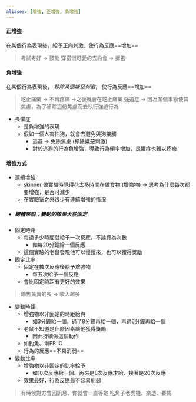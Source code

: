 ```yaml
---
aliases: [增強, 正增強, 負增強]
---
```


#### 正增強
 在某個行為表現後，給予正向刺激、使行為反應==增加==
> 考試考好 -> 鼓勵
> 穿搭很可愛的去約會 -> 擁抱


#### 負增強
在某個行為表現後， _移除某個嫌惡刺激_， 使行為反應==增加==
> 吃止痛藥 -> 不再疼痛 ->之後就會在吃止痛藥
> 強迫症 -> 因為某個事物使其焦慮，為了移除這份焦慮而去執行強迫行為

- 畏懼症 
	- 是負增強的表現
	- 假如一個人害怕狗，就會去避免與狗接觸
		- 逃避 -> 免除焦慮 (移除嫌惡刺激)
		- 對於逃避的行為負增強，導致行為頻率增加，畏懼症也難以痊癒

#### 增強方式

- 連續增強
	- skinner 做實驗時覺得花太多時間在做食物 (增強物) -> 思考為什麼每次都要增強，是否可減少
	- 在實驗室之外很少有連續增強的情況
- ##### 總體來說：變動的效果大於固定
- 固定時距
	- 每過多少時間就給予一次反應，不論行為次數
		- 如每20分鐘給一個反應
	- 這個實驗的老鼠發現他可以慢慢來，也可以獲得獎勵
- 固定比率
	- 固定在數次反應後給予增強物
		- 每五次給予一個反應
	- 會比固定時距有更好的效果

> 銷售員賣的多 -> 收入越多
- 變動時距
	- 增強物以非固定的時距給與
		- 如3分鐘給一個，過了8分鐘再給一個，再過6分鐘再給一個
	- 老鼠不知道是什麼因素讓他獲得獎勵
		- 因此持續做這個動作
	- 如釣魚、滑FB IG
	- 行為的反應==不易消弱==
- 變動比率
	- 增強物以非固定的比率給予
		- 如10次反應給一個、再來是8次反應才給、接著是20次反應
	- 效果最好，行為反應最不容易削弱
	
> 有時候對方會回訊息、你就會一直等她
> 吃角子老虎機、樂透、賽馬